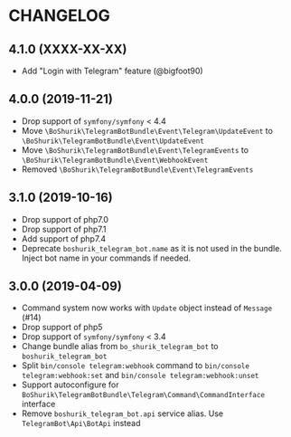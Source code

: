 CHANGELOG
=========

4.1.0 (XXXX-XX-XX)
------------------

* Add "Login with Telegram" feature (@bigfoot90)

4.0.0 (2019-11-21)
------------------

* Drop support of `symfony/symfony` < 4.4
* Move `\BoShurik\TelegramBotBundle\Event\Telegram\UpdateEvent` to `\BoShurik\TelegramBotBundle\Event\UpdateEvent`
* Move `\BoShurik\TelegramBotBundle\Event\TelegramEvents` to `\BoShurik\TelegramBotBundle\Event\WebhookEvent`
* Removed `\BoShurik\TelegramBotBundle\Event\TelegramEvents`

3.1.0 (2019-10-16)
------------------

* Drop support of php7.0
* Drop support of php7.1
* Add support of php7.4
* Deprecate `boshurik_telegram_bot.name` as it is not used in the bundle. Inject bot name in your commands if needed.

3.0.0 (2019-04-09)
------------------

* Command system now works with `Update` object instead of `Message` (#14)
* Drop support of php5
* Drop support of `symfony/symfony` < 3.4
* Change bundle alias from `bo_shurik_telegram_bot` to `boshurik_telegram_bot`
* Split `bin/console telegram:webhook` command to `bin/console telegram:webhook:set` 
and `bin/console telegram:webhook:unset`
* Support autoconfigure for `BoShurik\TelegramBotBundle\Telegram\Command\CommandInterface` interface
* Remove `boshurik_telegram_bot.api` service alias. Use `TelegramBot\Api\BotApi` instead